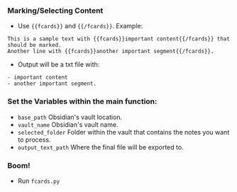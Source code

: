 ### Marking/Selecting Content

- Use `{{fcards}}` and `{{/fcards}}`. Example:

```
This is a sample text with {{fcards}}important content{{/fcards}} that should be marked.
Another line with {{fcards}}another important segment{{/fcards}}.
```
- Output will be a txt file with:

```
- important content
- another important segment.
```


### Set the Variables within the main function:

- `base_path` Obsidian's vault location.
- `vault_name` Obsidian's vault name.
- `selected_folder` Folder within the vault that contains the notes you want to process.
- `output_text_path` Where the final file will be exported to.

### Boom!

- Run `fcards.py`
